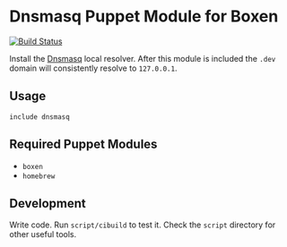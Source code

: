 # Dnsmasq Puppet Module for Boxen

[![Build Status](https://travis-ci.org/boxen/puppet-dnsmasq.png?branch=master)](https://travis-ci.org/boxen/puppet-dnsmasq)

Install the [Dnsmasq](http://www.thekelleys.org.uk/dnsmasq/doc.html)
local resolver. After this module is included the `.dev` domain will
consistently resolve to `127.0.0.1`.

## Usage

```puppet
include dnsmasq
```

## Required Puppet Modules

* `boxen`
* `homebrew`

## Development

Write code. Run `script/cibuild` to test it. Check the `script`
directory for other useful tools.
